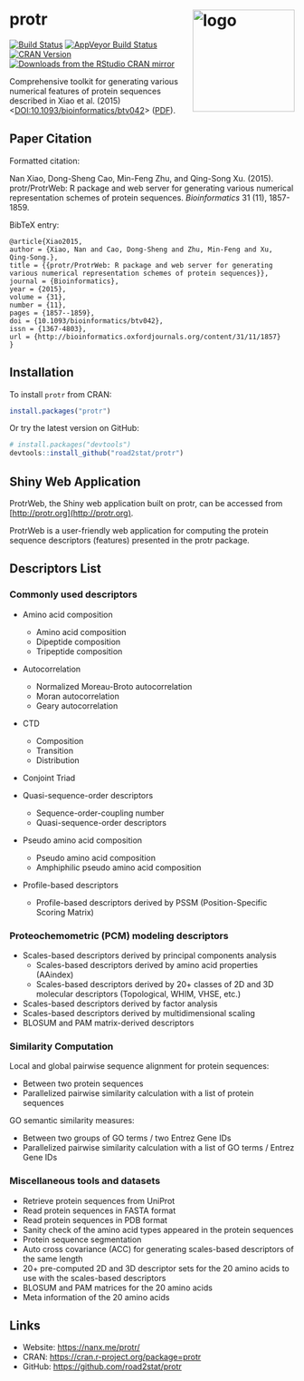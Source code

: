 # protr  <a href="https://nanx.me/protr/"><img src="https://i.imgur.com/D0nDOWs.png" align="right" alt="logo" height="180" width="180" /></a>

[![Build Status](https://travis-ci.org/road2stat/protr.svg?branch=master)](https://travis-ci.org/road2stat/protr)
[![AppVeyor Build Status](https://ci.appveyor.com/api/projects/status/github/road2stat/protr?branch=master&svg=true)](https://ci.appveyor.com/project/road2stat/protr)
[![CRAN Version](https://www.r-pkg.org/badges/version/protr)](https://cran.r-project.org/package=protr)
[![Downloads from the RStudio CRAN mirror](https://cranlogs.r-pkg.org/badges/protr)](https://cranlogs.r-pkg.org/badges/protr)

Comprehensive toolkit for generating various numerical features of protein sequences described in Xiao et al. (2015) <[DOI:10.1093/bioinformatics/btv042](https://academic.oup.com/bioinformatics/article-lookup/doi/10.1093/bioinformatics/btv042)> ([PDF](https://nanx.me/papers/protr.pdf)).

## Paper Citation

Formatted citation:

Nan Xiao, Dong-Sheng Cao, Min-Feng Zhu, and Qing-Song Xu. (2015). protr/ProtrWeb: R package and web server for generating various numerical representation schemes of protein sequences. _Bioinformatics_ 31 (11), 1857-1859.

BibTeX entry:

```
@article{Xiao2015,
author = {Xiao, Nan and Cao, Dong-Sheng and Zhu, Min-Feng and Xu, Qing-Song.},
title = {{protr/ProtrWeb: R package and web server for generating various numerical representation schemes of protein sequences}},
journal = {Bioinformatics},
year = {2015},
volume = {31},
number = {11},
pages = {1857--1859},
doi = {10.1093/bioinformatics/btv042},
issn = {1367-4803},
url = {http://bioinformatics.oxfordjournals.org/content/31/11/1857}
}
```

## Installation

To install `protr` from CRAN:

```r
install.packages("protr")
```

Or try the latest version on GitHub:

```r
# install.packages("devtools")
devtools::install_github("road2stat/protr")
```

## Shiny Web Application

ProtrWeb, the Shiny web application built on protr, can be accessed from [http://protr.org](http://protr.org).

ProtrWeb is a user-friendly web application for computing the protein sequence descriptors (features) presented in the protr package.

## Descriptors List

### Commonly used descriptors

  * Amino acid composition
    * Amino acid composition
    * Dipeptide composition
    * Tripeptide composition

  * Autocorrelation
    * Normalized Moreau-Broto autocorrelation
    * Moran autocorrelation
    * Geary autocorrelation

  * CTD
    * Composition
    * Transition
    * Distribution

  * Conjoint Triad

  * Quasi-sequence-order descriptors
    * Sequence-order-coupling number
    * Quasi-sequence-order descriptors

  * Pseudo amino acid composition
    * Pseudo amino acid composition
    * Amphiphilic pseudo amino acid composition

  * Profile-based descriptors
    * Profile-based descriptors derived by PSSM (Position-Specific Scoring Matrix)

### Proteochemometric (PCM) modeling descriptors

  * Scales-based descriptors derived by principal components analysis
    * Scales-based descriptors derived by amino acid properties (AAindex)
    * Scales-based descriptors derived by 20+ classes of 2D and 3D molecular descriptors (Topological, WHIM, VHSE, etc.)
  * Scales-based descriptors derived by factor analysis
  * Scales-based descriptors derived by multidimensional scaling
  * BLOSUM and PAM matrix-derived descriptors

### Similarity Computation

Local and global pairwise sequence alignment for protein sequences:

  * Between two protein sequences
  * Parallelized pairwise similarity calculation with a list of protein sequences

GO semantic similarity measures:

  * Between two groups of GO terms / two Entrez Gene IDs
  * Parallelized pairwise similarity calculation with a list of GO terms / Entrez Gene IDs

### Miscellaneous tools and datasets

  * Retrieve protein sequences from UniProt
  * Read protein sequences in FASTA format
  * Read protein sequences in PDB format
  * Sanity check of the amino acid types appeared in the protein sequences
  * Protein sequence segmentation
  * Auto cross covariance (ACC) for generating scales-based descriptors of the same length
  * 20+ pre-computed 2D and 3D descriptor sets for the 20 amino acids to use with the scales-based descriptors
  * BLOSUM and PAM matrices for the 20 amino acids
  * Meta information of the 20 amino acids

## Links

  * Website: https://nanx.me/protr/
  * CRAN: https://cran.r-project.org/package=protr
  * GitHub: https://github.com/road2stat/protr
